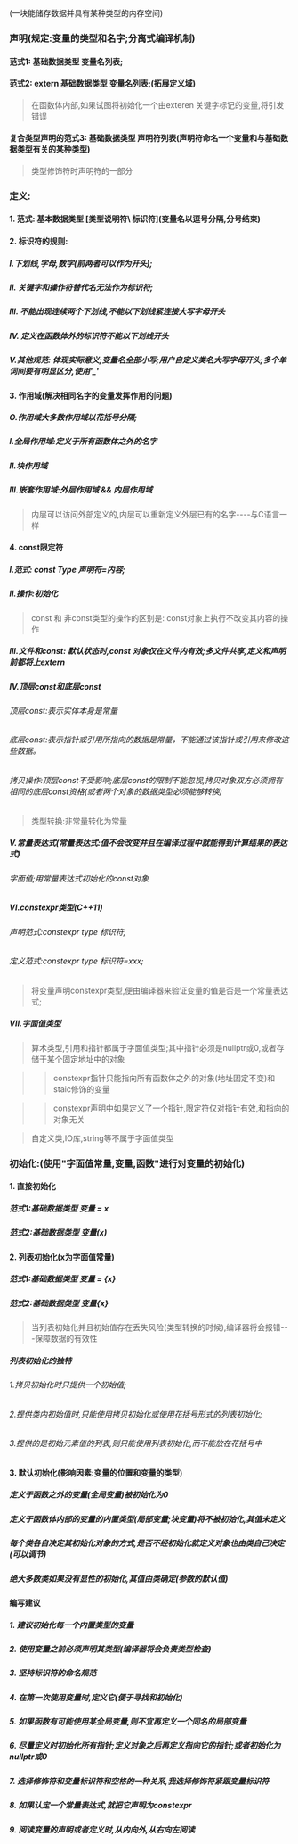 (一块能储存数据并具有某种类型的内存空间)

### 声明(规定:变量的类型和名字;分离式编译机制)

#### 范式1: 基础数据类型 变量名列表;

#### 范式2: extern 基础数据类型 变量名列表;(拓展定义域)

> 在函数体内部,如果试图将初始化一个由exteren 关键字标记的变量,将引发错误

#### 复合类型声明的范式3: 基础数据类型 声明符列表(声明符命名一个变量和与基础数据类型有关的某种类型)

> 类型修饰符时声明符的一部分

### 定义:

#### 1. 范式: 基本数据类型 \[类型说明符\ 标识符\](变量名以逗号分隔,分号结束)

#### 2. 标识符的规则:

##### I.下划线,字母,数字(前两者可以作为开头);

##### II. 关键字和操作符替代名无法作为标识符;

##### III. 不能出现连续两个下划线,不能以下划线紧连接大写字母开头

##### IV. 定义在函数体外的标识符不能以下划线开头

##### V.其他规范: 体现实际意义;变量名全部小写;用户自定义类名大写字母开头;多个单词间要有明显区分,使用\'\_\'

#### 3. 作用域(解决相同名字的变量发挥作用的问题)

##### O.作用域大多数作用域以花括号分隔;

##### I.全局作用域:定义于所有函数体之外的名字

##### II.块作用域

##### III.嵌套作用域:外层作用域 && 内层作用域

> 内层可以访问外部定义的,内层可以重新定义外层已有的名字----与C语言一样

#### 4. const限定符

##### I.范式: const Type 声明符=内容;

##### II.操作:初始化

> const 和 非const类型的操作的区别是: const对象上执行不改变其内容的操作

##### III.文件和const: 默认状态时,const 对象仅在文件内有效;多文件共享,定义和声明前都将上extern

##### IV.顶层const和底层const

###### 顶层const:表示实体本身是常量

###### 底层const:表示指针或引用所指向的数据是常量，不能通过该指针或引用来修改这些数据。

###### 拷贝操作:顶层const不受影响;底层const的限制不能忽视,拷贝对象双方必须拥有相同的底层const资格(或者两个对象的数据类型必须能够转换)

> 类型转换:非常量转化为常量

##### V.常量表达式(常量表达式:值不会改变并且在编译过程中就能得到计算结果的表达式)

###### 字面值;用常量表达式初始化的const对象

##### VI.constexpr类型(C++11)

###### 声明范式:constexpr type 标识符;

###### 定义范式:constexpr type 标识符=xxx;

> 将变量声明constexpr类型,便由编译器来验证变量的值是否是一个常量表达式;

##### VII.字面值类型

> 算术类型,引用和指针都属于字面值类型;其中指针必须是nullptr或0,或者存储于某个固定地址中的对象

> > constexpr指针只能指向所有函数体之外的对象(地址固定不变)和staic修饰的变量

> > constexpr声明中如果定义了一个指针,限定符仅对指针有效,和指向的对象无关

> 自定义类,IO库,string等不属于字面值类型

### 初始化:(使用"字面值常量,变量,函数"进行对变量的初始化)

#### 1. 直接初始化

##### 范式1:基础数据类型 变量 = x

##### 范式2:基础数据类型 变量(x)

#### 2. 列表初始化(x为字面值常量)

##### 范式1:基础数据类型 变量 = {x}

##### 范式2:基础数据类型 变量{x}

> 当列表初始化并且初始值存在丢失风险(类型转换的时候),编译器将会报错---保障数据的有效性

##### 列表初始化的独特

###### 1.拷贝初始化时只提供一个初始值;

###### 2.提供类内初始值时,只能使用拷贝初始化或使用花括号形式的列表初始化;

###### 3.提供的是初始元素值的列表,则只能使用列表初始化,而不能放在花括号中

#### 3. 默认初始化(影响因素:变量的位置和变量的类型)

##### 定义于函数之外的变量(全局变量)被初始化为0

##### 定义于函数体内部的变量的内置类型(局部变量;块变量)将不被初始化,其值未定义

##### 每个类各自决定其初始化对象的方式,是否不经初始化就定义对象也由类自己决定(可以调节)

##### 绝大多数类如果没有显性的初始化,其值由类确定(参数的默认值)

#### 编写建议

##### 1. 建议初始化每一个内置类型的变量

##### 2. 使用变量之前必须声明其类型(编译器将会负责类型检查)

##### 3. 坚持标识符的命名规范

##### 4. 在第一次使用变量时,定义它(便于寻找和初始化)

##### 5. 如果函数有可能使用某全局变量,则不宜再定义一个同名的局部变量

##### 6. 尽量定义时初始化所有指针;定义对象之后再定义指向它的指针;或者初始化为nullptr或0

##### 7. 选择修饰符和变量标识符和空格的一种关系,我选择修饰符紧跟变量标识符

##### 8. 如果认定一个常量表达式,就把它声明为constexpr

##### 9. 阅读变量的声明或者定义时,从内向外,从右向左阅读